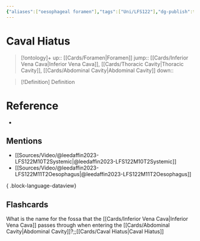 ```yaml
---
{"aliases":["oesophageal foramen"],"tags":["Uni/LFS122"],"dg-publish":true,"permalink":"/cards/caval-hiatus/","dgPassFrontmatter":true}
---
```


# Caval Hiatus

> [!ontology]+
> up:: [[Cards/Foramen\|Foramen]]
> jump:: [[Cards/Inferior Vena Cava\|Inferior Vena Cava]], [[Cards/Thoracic Cavity\|Thoracic Cavity]], [[Cards/Abdominal Cavity\|Abdominal Cavity]]
> down:: 

> [!Definition] Definition

# Reference

- 

## Mentions

- [[Sources/Video/@leedaffin2023-LFS122M10T2Systemic\|@leedaffin2023-LFS122M10T2Systemic]]
- [[Sources/Video/@leedaffin2023-LFS122M11T2Oesophagus\|@leedaffin2023-LFS122M11T2Oesophagus]]

{ .block-language-dataview}

## Flashcards

What is the name for the fossa that the [[Cards/Inferior Vena Cava\|Inferior Vena Cava]] passes through when entering the [[Cards/Abdominal Cavity\|Abdominal Cavity]]?;;[[Cards/Caval Hiatus\|Caval Hiatus]]